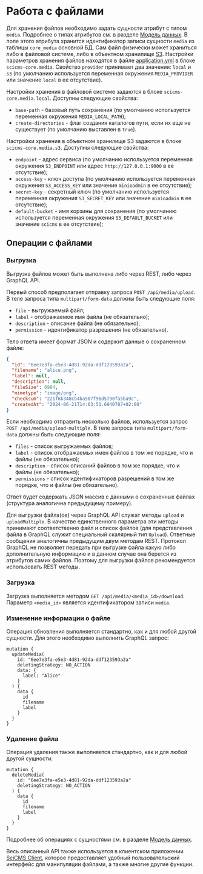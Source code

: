 # Работа с файлами

Для хранения файлов необходимо задать сущности атрибут с типом `media`. Подробнее о типах атрибутов см. в разделе [Модель данных](data_model.md).
В поле этого атрибута хранится идентификатор записи сущности `media` из таблицы `core_media` основной БД.
Сам файл физически может храниться либо в файловой системе, либо в объектном хранилище [S3](https://aws.amazon.com/s3).
Настройки параметров хранения файлов находятся в файле [application.yml](/src/main/resources/application.yml) в блоке `scicms-core.media`.
Свойство `provider` принимает два значения: `local` и `s3` (по умолчанию используется переменная окружения `MEDIA_PROVIDER` или значение `local` в ее отсутствие).

Настройки хранения в файловой системе задаются в блоке `scicms-core.media.local`. Доступны следующие свойства:
- `base-path` - базовый путь сохранения (по умолчанию используется переменная окружения `MEDIA_LOCAL_PATH`);
- `create-directories` - флаг создания каталогов пути, если их еще не существует (по умолчанию выставлен в `true`).

Настройки хранения в объектном хранилище S3 задаются в блоке `scicms-core.media.s3`. Доступны следующие свойства:
- `endpoint` - адрес сервиса (по умолчанию используется переменная окружения `S3_ENDPOINT` или адрес `http://127.0.0.1:9000` в ее отсутствие);
- `access-key` - ключ доступа (по умолчанию используется переменная окружения `S3_ACCESS_KEY` или значение `minioadmin` в ее отсутствие);
- `secret-key` - секретный ключ (по умолчанию используется переменная окружения `S3_SECRET_KEY` или значение `minioadmin` в ее отсутствие);
- `default-bucket` - имя корзины для сохранения (по умолчанию используется переменная окружения `S3_DEFAULT_BUCKET` или значение `scicms` в ее отсутствие);

## Операции с файлами

### Выгрузка
Выгрузка файлов может быть выполнена либо через REST, либо через GraphQL API.

Первый способ предполагает отправку запроса `POST /api/media/upload`. В теле запроса типа `multipart/form-data` должны быть
следующие поля:
- `file` - выгружаемый файл;
- `label` - отображаемое имя файла (не обязательно);
- `description` - описание файла (не обязательно);
- `permission` - идентификатор разрешения (не обязательно).

Тело ответа имеет формат JSON и содержит данные о сохраненном файле:
```json
{
  "id": "6ee7e3fa-e5e3-4d81-92da-ddf123593a2a",
  "filename": "alice.png",
  "label": null,
  "description": null,
  "fileSize": 6984,
  "mimetype": "image/png",
  "checksum": "221f6b348cb4ba507f96d5790fa5ba9c",
  "createdAt": "2024-06-21T14:03:51.6940787+02:00"
}
```

Если необходимо отправить несколько файлов, используется запрос `POST /api/media/upload-multiple`. В теле запроса типа
`multipart/form-data` должны быть следующие поля:
- `files` - список выгружаемых файлов;
- `label` - список отображаемых имен файлов в том же порядке, что и файлы (не обязательно);
- `description` - список описаний файлов в том же порядке, что и файлы (не обязательно);
- `permissions` - список идентификаторов разрешений в том же порядке, что и файлы (не обязательно).

Ответ будет содержать JSON массив с данными о сохраненных файлах (структура аналогична предыдущему примеру).

Для выгрузки файла(ов) через GraphQL API служат методы `upload` и `uploadMultiple`.
В качестве единственного параметра эти методы принимают соответственно файл и список файлов (для представления файла в GraphQL служит специальный скалярный тип `Upload`).
Ответные сообщения аналогичны предыдущим двум методам REST.
Протокол GraphQL не позволяет передать при выгрузке файла какую либо дополнительную информацию и в данном случае она берется из атрибутов самих файлов.
Поэтому для выгрузки файлов рекомендуется использовать REST методы.

### Загрузка

Загрузка выполняется методом `GET /api/media/<media_id>/download`. Параметр `<media_id>` является идентификатором
записи `media`.

### Изменение информации о файле

Операция обновления выполняется стандартно, как и для любой другой сущности. Для этого необходимо выполнить GraphQL
запрос:
```
mutation {
  updateMedia(
    id: "6ee7e3fa-e5e3-4d81-92da-ddf123593a2a"
    deletingStrategy: NO_ACTION
    data: {
      label: "Alice"
    }
  ) {
    data {
      id
      filename
      label
    }
  }
}
```

### Удаление файла

Операция удаления также выполняется стандартно, как и для любой другой сущности:
```
mutation {	
  deleteMedia(
    id: "6ee7e3fa-e5e3-4d81-92da-ddf123593a2a"
    deletingStrategy: NO_ACTION
  ) {
    data {
      id
      filename
      label
    }
  }
}
```

Подробнее об операциях с сущностями см. в разделе [Модель данных](data_model.md).

Весь описанный API также используется в клиентском приложении [SciCMS Client](https://github.com/borisblack/scicms-client),
которое предоставляет удобный пользовательский интерфейс для манипуляции файлами, а также многие другие функции.
